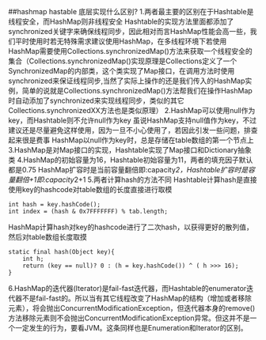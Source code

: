 ##hashmap hastable 底层实现什么区别?
1.两者最主要的区别在于Hashtable是线程安全，而HashMap则非线程安全
Hashtable的实现方法里面都添加了synchronized关键字来确保线程同步，因此相对而言HashMap性能会高一些，我们平时使用时若无特殊需求建议使用HashMap，在多线程环境下若使用HashMap需要使用Collections.synchronizedMap()方法来获取一个线程安全的集合（Collections.synchronizedMap()实现原理是Collections定义了一个SynchronizedMap的内部类，这个类实现了Map接口，在调用方法时使用synchronized来保证线程同步,当然了实际上操作的还是我们传入的HashMap实例，简单的说就是Collections.synchronizedMap()方法帮我们在操作HashMap时自动添加了synchronized来实现线程同步，类似的其它Collections.synchronizedXX方法也是类似原理）
2.HashMap可以使用null作为key，而Hashtable则不允许null作为key
虽说HashMap支持null值作为key，不过建议还是尽量避免这样使用，因为一旦不小心使用了，若因此引发一些问题，排查起来很是费事
HashMap以null作为key时，总是存储在table数组的第一个节点上
3.HashMap是对Map接口的实现，Hashtable实现了Map接口和Dictionary抽象类
4.HashMap的初始容量为16，Hashtable初始容量为11，两者的填充因子默认都是0.75
HashMap扩容时是当前容量翻倍即:capacity*2，Hashtable扩容时是容量翻倍+1即:capacity*2+1
5.两者计算hash的方法不同
Hashtable计算hash是直接使用key的hashcode对table数组的长度直接进行取模
```
int hash = key.hashCode();
int index = (hash & 0x7FFFFFFF) % tab.length;
```
HashMap计算hash对key的hashcode进行了二次hash，以获得更好的散列值，然后对table数组长度取摸
```
static final hash(Object key){
    int h;
    return (key == null)? 0 : (h = key.hashCode()) ^ ( h >>> 16);
}
```
6.HashMap的迭代器(Iterator)是fail-fast迭代器，而Hashtable的enumerator迭代器不是fail-fast的。所以当有其它线程改变了HashMap的结构（增加或者移除元素），将会抛出ConcurrentModificationException，但迭代器本身的remove()方法移除元素则不会抛出ConcurrentModificationException异常。但这并不是一个一定发生的行为，要看JVM。这条同样也是Enumeration和Iterator的区别。

